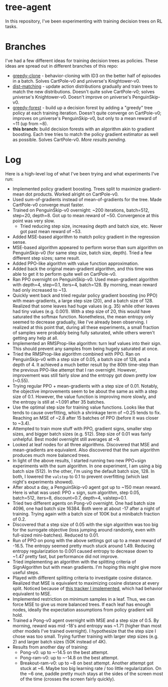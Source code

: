 # tree-agent

In this repository, I've been experimenting with training decision trees on RL tasks.

# Branches

I've had a few different ideas for training decision trees as policies. These ideas are spread out in different branches of this repo:

 * [greedy-clone](https://github.com/unixpickle/treeagent/tree/greedy-clone) - behavior-cloning with ID3 on the better half of episodes in a batch. Solves CartPole-v0 and µniverse's Knightower-v0.
 * [dist-matching](https://github.com/unixpickle/treeagent/tree/dist-matching) - update action distributions gradually and train trees to match the new distributions. Doesn't quite solve CartPole-v0; solves µniverse's Knightower-v0. Doesn't improve on µniverse's PenguinSkip-v0.
 * [greedy-forest](https://github.com/unixpickle/treeagent/tree/greedy-forest) - build up a decision forest by adding a "greedy" tree policy at each training iteration. Doesn't quite converge on CartPole-v0; improves on µniverse's PenguinSkip-v0, but only to a mean reward of ~11 (up from ~8).
 * **this branch:** build decision forests with an algorithm akin to gradient boosting. Each tree tries to match the policy gradient estimator as well as possible. Solves CartPole-v0. *More results pending.*

# Log

Here is a high-level log of what I've been trying and what experiments I've run:

 * Implemented policy gradient boosting. Trees split to maximize gradient-mean dot products. Worked alright on CartPole-v0.
 * Used sum-of-gradients instead of mean-of-gradients for the tree. Made CartPole-v0 converge must faster.
 * Trained on PenguinSkip-v0 overnight: ~200 iterations, batch=512, step=20, depth=8. Got up to mean reward of ~50. Convergence at this point was very slow.
   * Tried reducing step size, increasing depth and batch size, etc. Never got past mean reward of ~53.
 * Added MSE-based algorithm to match policy gradient in the regression sense.
 * MSE-based algorithm appeared to perform worse than sum algorithm on PenguinSkip-v0 (for same step size, batch size, depth). Tried a few different step sizes; same result.
 * Added PPO-like algorithm with value function approximation.
 * Added back the original mean-gradient algorithm, and this time was able to get it to perform quite well on CartPole-v0.
 * Ran PPO overnight on PenguinSkip-v0. Used mean-gradient algorithm with depth=4, step=0.1, iters=4, batch=128. By morning, mean reward had only increased to ~13.
 * Quickly went back and tried regular policy gradient boosting (no PPO) with mean-gradients, a large step size (20), and a batch size of 128. Realized that some leaves had huge values (e.g. 35) while other leaves had tiny values (e.g. 0.001). With a step size of 20, this would have saturated the softmax function. Nonetheless, the mean entropy only seemed to decrease gradually, like I've already been observing. I realized at this point that, during all these experiments, a small fraction of samples were probably being fully saturated, while others weren't getting any help at all.
 * Implemented an RMSProp-like algorithm: turn leaf values into their sign. This should prevent any samples from being hugely saturated at once.
 * Tried the RMSProp-like algorithm combined with PPO. Ran on PenguinSkip-v0 with a step size of 0.05, a batch size of 128, and a depth of 4. It achieved a much better result by the 80th time-step than the previous PPO-like attempt that I ran overnight. However, improvement was still fairly slow and the entropy got down pretty low (~0.55).
 * Trying regular PPO + mean-gradients with a step size of 0.01. Notably, the objective improvements seem to be about the same as with a step size of 0.1. However, the value function is improving more slowly, and the entropy is still at ~1.091 after 35 batches.
 * Use the optimal step size for training value functions. Looks like that tends to cause overfitting, which a shrinkage term of ~0.25 tends to fix. Reaching an MSE of ~2.8 after 15 batches of PPO (before it was closer to ~3.4).
 * Attempted to train more stuff with PPO, gradient signs, smaller step sizes, and bigger batch sizes (e.g. 512). Step size of 0.01 was fairly unhelpful. Best model overnight still averages at ~9.
 * Looked at leaf nodes for all three algorithms. Discovered that MSE and mean-gradients are equivalent. Also discovered that the sum algorithm produces much more balanced trees.
 * In light of the above results, I started running two new PPO+sign experiments with the sum algorithm. In one experiment, I am using a big batch size (512). In the other, I'm using the default batch size, 128. In both, I lowered the `valstep` to 0.1 to prevent overfitting (which last night's experiments showed).
 * After about a day, a PenguinSkip-v0 agent got up to ~150 mean reward. Here is what was used: PPO + sign, sum algorithm, step 0.05, batch=512, iters=8, discount=0.7, depth=4, valstep=0.1.
 * Tried two different agents on Pong-v0 overnight. One had batch size 4096, one had batch size 16384. Both were at about -17 after a night of training. Trying again with a batch size of 100K but a minibatch fraction of 0.2.
 * Discovered that a step size of 0.05 with the sign algorithm was too big for the surrogate objective (loss jumping around randomly, even with full-sized mini-batches). Reduced to 0.01.
 * Run of PPO on pong with the above settings got up to a mean reward of -16.5. The entropy seemed pretty much stuck around 1.49. Reducing entropy regularization to 0.001 caused entropy to decrease down to ~1.47 pretty fast, but performance did not improve.
 * Tried implementing an algorithm with the splitting criteria of SignAlgorithm but with mean gradients. I'm hoping this might give more useful steps.
 * Played with different splitting criteria to investigate cosine distance. Realized that MSE is equivalent to maximizing cosine distance at every split. Noticed because of [this tracker I implemented](https://gist.github.com/unixpickle/2e3a4358c1c9565466198b7a410ab82f), which had behavior equivalent to MSE.
 * Implemented restriction on minimum samples in a leaf. Thus, we can force MSE to give us more balanced trees. If each leaf has enough nodes, ideally the expectation assumptions from policy gradient will hold.
 * Trained a Pong-v0 agent overnight with MSE and a step size of 0.5. By morning, reward was mid -18's and entropy was ~1.71 (higher than most other models I've trained overnight). I hypothesize that the step size I chose was too small. Trying further training with larger step sizes (e.g. 2) and larger batch sizes (50K instead of 4K).
 * Results from another day of training:
   * Pong-v0: up to ~-14.5 on the best attempt.
   * Pong-ram-v0: up to ~-14.8 on the best attempt.
   * Breakout-ram-v0: up to ~8 on best attempt. Another attempt got stuck at ~6. Maybe too big learning rate / too little regularization. On the ~6 one, paddle pretty much stays at the sides of the screen most of the time (crosses the screen fairly quickly).
